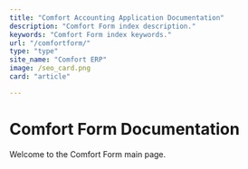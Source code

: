 ```yaml
---
title: "Comfort Accounting Application Documentation"
description: "Comfort Form index description."
keywords: "Comfort Form index keywords."
url: "/comfortform/"
type: "type"
site_name: "Comfort ERP"
image: /seo_card.png
card: "article"

---
```

# Comfort Form Documentation

Welcome to the Comfort Form main page.


